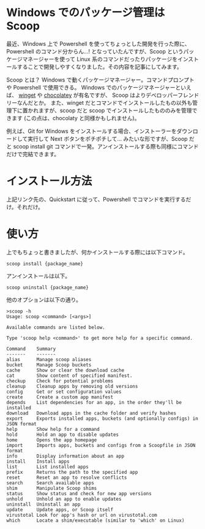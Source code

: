 # Windows でのパッケージ管理は Scoop


最近、Windows 上で Powershell を使ってちょっとした開発を行った際に、Powershell のコマンド分からん…! となっていたんですが、Scoop というパッケージマネージャーを使って Linux 系のコマンドだったりパッケージをインストールすることで開発しやすくなりました。その内容を記事にしてみます。

Scoop とは？
Windows で動くパッケージマネージャー。コマンドプロンプトや Powershell で使用できる。
Windows でのパッケージマネージャーといえば、
[winget](https://learn.microsoft.com/ja-jp/windows/package-manager/winget/) や 
[chocolatey](https://chocolatey.org/) が有名ですが、
Scoop はよりデベロッパーフレンドリーなんだとか。
また、winget だとコマンドでインストールしたもの以外も管理下に置かれますが、scoop だと scoop でインストールしたもののみを管理できます (この点は、chocolaty と同様かもしれません)。


例えば、Git for Windows をインストールする場合、インストーラーをダウンロードして実行して Next ボタンをポチポチして… みたいな形ですが、Scoop だと scoop install git コマンドで一発。アンインストールする際も同様にコマンドだけで完結できます。


# インストール方法
上記リンク先の、Quickstart に従って、Powershell でコマンドを実行するだけ。それだけ。

# 使い方
上でもちょっと書きましたが、何かインストールする際には以下コマンド。

```
scoop install {package_name}
```

アンインストールは以下。

```
scoop uninstall {package_name}
```
他のオプションは以下の通り。

```
>scoop -h
Usage: scoop <command> [<args>]

Available commands are listed below.

Type 'scoop help <command>' to get more help for a specific command.

Command    Summary
-------    -------
alias      Manage scoop aliases
bucket     Manage Scoop buckets
cache      Show or clear the download cache
cat        Show content of specified manifest.
checkup    Check for potential problems
cleanup    Cleanup apps by removing old versions
config     Get or set configuration values
create     Create a custom app manifest
depends    List dependencies for an app, in the order they'll be installed
download   Download apps in the cache folder and verify hashes
export     Exports installed apps, buckets (and optionally configs) in JSON format
help       Show help for a command
hold       Hold an app to disable updates
home       Opens the app homepage
import     Imports apps, buckets and configs from a Scoopfile in JSON format
info       Display information about an app
install    Install apps
list       List installed apps
prefix     Returns the path to the specified app
reset      Reset an app to resolve conflicts
search     Search available apps
shim       Manipulate Scoop shims
status     Show status and check for new app versions
unhold     Unhold an app to enable updates
uninstall  Uninstall an app
update     Update apps, or Scoop itself
virustotal Look for app's hash or url on virustotal.com
which      Locate a shim/executable (similar to 'which' on Linux)
```